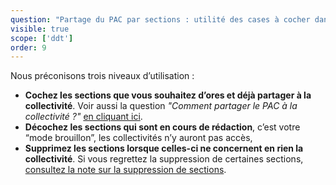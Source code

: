 ```yaml
---
question: "Partage du PAC par sections : utilité des cases à cocher dans les PAC communaux/intercommaunaux."
visible: true
scope: ['ddt']
order: 9
---
```



Nous préconisons trois niveaux d’utilisation : 

- **Cochez les sections que vous souhaitez d’ores et déjà partager à la collectivité**. Voir aussi la question _"Comment partager le PAC à la collectivité ?"_ [en cliquant ici](https://docurba.beta.gouv.fr/faq?recherche=Comment%20partager%20le%20PAC%20%C3%A0%20la%20collectivit%C3%A9%20%3F).
- **Décochez les sections qui sont en cours de rédaction**, c’est votre “mode brouillon”, les collectivités n’y auront pas accès,
- **Supprimez les sections lorsque celles-ci ne concernent en rien la collectivité**. Si vous regrettez la suppression de certaines sections, [consultez la note sur la suppression de sections](https://docurba.beta.gouv.fr/faq?recherche=supprimer%20). 
